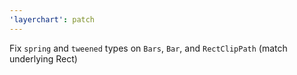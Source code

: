 ```yaml
---
'layerchart': patch
---
```


Fix `spring` and `tweened` types on `Bars`, `Bar`, and `RectClipPath` (match underlying Rect)
